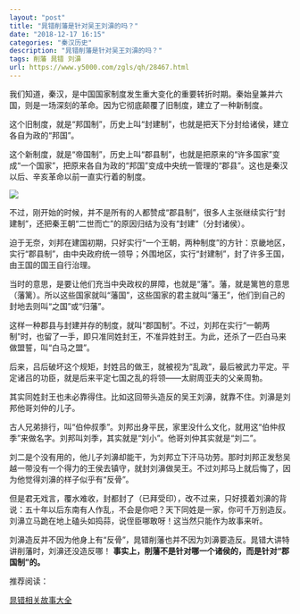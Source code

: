 ```yaml
---
layout: "post"
title: "晁错削藩是针对吴王刘濞的吗？"
date: "2018-12-17 16:15"
categories: "秦汉历史"
description: "晁错削藩是针对吴王刘濞的吗？"
tags: 削藩 晁错 刘濞
url: https://www.y5000.com/zgls/qh/28467.html
---
```






我们知道，秦汉，是中国国家制度发生重大变化的重要转折时期。秦始皇兼并六国，则是一场深刻的革命。因为它彻底颠覆了旧制度，建立了一种新制度。

这个旧制度，就是“邦国制”，历史上叫“封建制”，也就是把天下分封给诸侯，建立各自为政的“邦国”。

这个新制度，就是“帝国制”，历史上叫“郡县制”，也就是把原来的“许多国家”变成“一个国家”，把原来各自为政的“邦国”变成中央统一管理的“郡县”。这也是秦汉以后、辛亥革命以前一直实行着的制度。

![](https://img.y5000.com/uploads/allimg/180206/13-1P206160351636.jpg)

不过，刚开始的时候，并不是所有的人都赞成“郡县制”，很多人主张继续实行“封建制”，还把秦王朝“二世而亡”的原因归结为没有“封建”（分封诸侯）。

迫于无奈，刘邦在建国初期，只好实行“一个王朝，两种制度”的方针：京畿地区，实行“郡县制”，由中央政府统一领导；外围地区，实行“封建制”，封了许多王国，由王国的国王自行治理。

当时的意思，是要让他们充当中央政权的屏障，也就是“藩”。藩，就是篱笆的意思（藩篱）。所以这些国家就叫“藩国”，这些国家的君主就叫“藩王”，他们到自己的封地去则叫“之国”或“归藩”。

这样一种郡县与封建并存的制度，就叫“郡国制”。不过，刘邦在实行“一朝两制”时，也留了一手，即只准同姓封王，不准异姓封王。为此，还杀了一匹白马来做盟誓，叫“白马之盟”。

后来，吕后破坏这个规矩，封姓吕的做王，就被视为“乱政”，最后被武力平定。平定诸吕的功臣，就是后来平定七国之乱的将领——太尉周亚夫的父亲周勃。

其实同姓封王也未必靠得住。比如这回带头造反的吴王刘濞，就靠不住。刘濞是刘邦他哥刘仲的儿子。

古人兄弟排行，叫“伯仲叔季”。刘邦出身平民，家里没什么文化，就用这“伯仲叔季”来做名字。刘邦叫刘季，其实就是“刘小”。他哥刘仲其实就是“刘二”。

刘二是个没有用的，他儿子刘濞却能干，为刘邦立下汗马功劳。那时刘邦正发愁吴越一带没有一个得力的王侯去镇守，就封刘濞做吴王。不过刘邦马上就后悔了，因为他觉得刘濞的样子似乎有“反骨”。

但是君无戏言，覆水难收，封都封了（已拜受印），改不过来，只好摸着刘濞的背说：五十年以后东南有人作乱，不会是你吧？天下同姓是一家，你可千万别造反。刘濞立马跪在地上磕头如捣蒜，说侄臣哪敢呀！这当然只能作为故事来听。

刘濞造反并不因为他身上有“反骨”，晁错削藩也并不因为刘濞要造反。晁错大讲特讲削藩时，刘濞还没造反哪！
**事实上，削藩不是针对哪一个诸侯的，而是针对“郡国制”的。**

推荐阅读：

[晁错相关故事大全](https://www.y5000.com/tags/chaocuo/)
